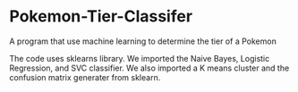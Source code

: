 # Pokemon-Tier-Classifer
A program that use machine learning to determine the tier of a Pokemon

The code uses sklearns library. We imported the Naive Bayes, Logistic Regression, and SVC classifier. We also imported a K means cluster and the confusion matrix generater from sklearn. 
